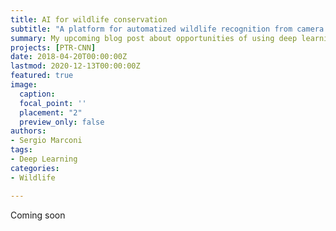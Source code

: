```yaml
---
title: AI for wildlife conservation
subtitle: "A platform for automatized wildlife recognition from camera traps in developing countries."
summary: My upcoming blog post about opportunities of using deep learning in developing countries
projects: [PTR-CNN]
date: 2018-04-20T00:00:00Z
lastmod: 2020-12-13T00:00:00Z
featured: true
image: 
  caption:
  focal_point: ''
  placement: "2"
  preview_only: false
authors:
- Sergio Marconi
tags:
- Deep Learning
categories:
- Wildlife

---
```

Coming soon
